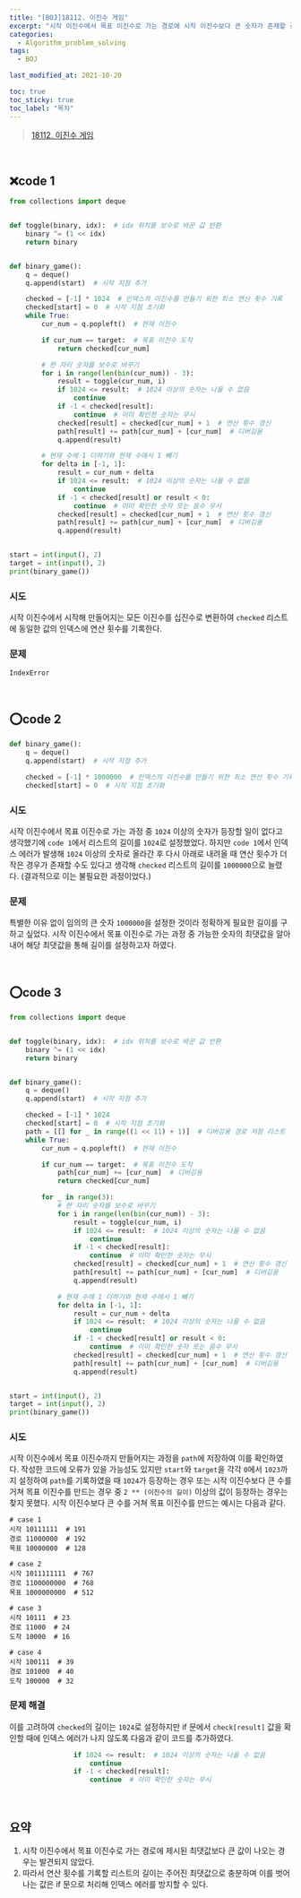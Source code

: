 ```yaml
---
title: "[BOJ]18112. 이진수 게임"
excerpt: "시작 이진수에서 목표 이진수로 가는 경로에 시작 이진수보다 큰 숫자가 존재할 경우"
categories:
  - Algorithm_problem_solving
tags:
  - BOJ

last_modified_at: 2021-10-20

toc: true
toc_sticky: true
toc_label: "목차"
---
```


> [18112. 이진수 게임](https://www.acmicpc.net/problem/18112)

<br>

## ❌code 1

```python
from collections import deque


def toggle(binary, idx):  # idx 위치를 보수로 바꾼 값 반환
    binary ^= (1 << idx)
    return binary


def binary_game():
    q = deque()
    q.append(start)  # 시작 지점 추가

    checked = [-1] * 1024  # 인덱스의 이진수를 만들기 위한 최소 연산 횟수 기록
    checked[start] = 0  # 시작 지점 초기화
    while True:
        cur_num = q.popleft()  # 현재 이진수

        if cur_num == target:  # 목표 이진수 도착
            return checked[cur_num]

        # 한 자리 숫자를 보수로 바꾸기
        for i in range(len(bin(cur_num)) - 3):
            result = toggle(cur_num, i)
            if 1024 <= result:  # 1024 이상의 숫자는 나올 수 없음
                continue
            if -1 < checked[result]:
                continue  # 이미 확인한 숫자는 무시
            checked[result] = checked[cur_num] + 1  # 연산 횟수 갱신
            path[result] += path[cur_num] + [cur_num]  # 디버깅용
            q.append(result)

        # 현재 수에 1 더하기와 현재 수에서 1 빼기
        for delta in [-1, 1]:
            result = cur_num + delta
            if 1024 <= result:  # 1024 이상의 숫자는 나올 수 없음
                continue
            if -1 < checked[result] or result < 0:
                continue  # 이미 확인한 숫자 또는 음수 무시
            checked[result] = checked[cur_num] + 1  # 연산 횟수 갱신
            path[result] += path[cur_num] + [cur_num]  # 디버깅용
            q.append(result)


start = int(input(), 2)
target = int(input(), 2)
print(binary_game())
```

### 시도

시작 이진수에서 시작해 만들어지는 모든 이진수를 십진수로 변환하여 `checked` 리스트에 동일한 값의 인덱스에 연산 횟수를 기록한다.

### 문제

`IndexError`

<br>

## ⭕code 2

```python
def binary_game():
    q = deque()
    q.append(start)  # 시작 지점 추가

    checked = [-1] * 1000000  # 인덱스의 이진수를 만들기 위한 최소 연산 횟수 기록
    checked[start] = 0  # 시작 지점 초기화
```

### 시도

시작 이진수에서 목표 이진수로 가는 과정 중 `1024` 이상의 숫자가 등장할 일이 없다고 생각했기에 `code 1`에서 리스트의 길이를 `1024`로 설정했었다. 하지만 `code 1`에서 인덱스 에러가 발생해 `1024` 이상의 숫자로 올라간 후 다시 아래로 내려올 때 연산 횟수가 더 작은 경우가 존재할 수도 있다고 생각해 `checked` 리스트의 길이를 `1000000`으로 늘렸다. (결과적으로 이는 불필요한 과정이었다.)

### 문제

특별한 이유 없이 임의의 큰 숫자 `1000000`을 설정한 것이라 정확하게 필요한 길이를 구하고 싶었다. 시작 이진수에서 목표 이진수로 가는 과정 중 가능한 숫자의 최댓값을 알아내어 해당 최댓값을 통해 길이를 설정하고자 하였다.

<br>

## ⭕code 3

```python
from collections import deque


def toggle(binary, idx):  # idx 위치를 보수로 바꾼 값 반환
    binary ^= (1 << idx)
    return binary


def binary_game():
    q = deque()
    q.append(start)  # 시작 지점 추가

    checked = [-1] * 1024
    checked[start] = 0  # 시작 지점 초기화
    path = [[] for _ in range((1 << 11) + 1)]  # 디버깅용 경로 저장 리스트
    while True:
        cur_num = q.popleft()  # 현재 이진수

        if cur_num == target:  # 목표 이진수 도착
            path[cur_num] += [cur_num]  # 디버깅용
            return checked[cur_num]

        for _ in range(3):
            # 한 자리 숫자를 보수로 바꾸기
            for i in range(len(bin(cur_num)) - 3):
                result = toggle(cur_num, i)
                if 1024 <= result:  # 1024 이상의 숫자는 나올 수 없음
                    continue
                if -1 < checked[result]:
                    continue  # 이미 확인한 숫자는 무시
                checked[result] = checked[cur_num] + 1  # 연산 횟수 갱신
                path[result] += path[cur_num] + [cur_num]  # 디버깅용
                q.append(result)

            # 현재 수에 1 더하기와 현재 수에서 1 빼기
            for delta in [-1, 1]:
                result = cur_num + delta
                if 1024 <= result:  # 1024 이상의 숫자는 나올 수 없음
                    continue
                if -1 < checked[result] or result < 0:
                    continue  # 이미 확인한 숫자 또는 음수 무시
                checked[result] = checked[cur_num] + 1  # 연산 횟수 갱신
                path[result] += path[cur_num] + [cur_num]  # 디버깅용
                q.append(result)


start = int(input(), 2)
target = int(input(), 2)
print(binary_game())
```

### 시도

시작 이진수에서 목표 이진수까지 만들어지는 과정을 `path`에 저장하여 이를 확인하였다. 작성한 코드에 오류가 있을 가능성도 있지만 `start`와 `target`을 각각 `0`에서 `1023`까지 설정하여 `path`를 기록하였을 때 `1024`가 등장하는 경우 또는 시작 이진수보다 큰 수를 거쳐 목표 이진수를 만드는 경우 중 `2 ** (이진수의 길이)` 이상의 값이 등장하는 경우는 찾지 못했다. 시작 이진수보다 큰 수를 거쳐 목표 이진수를 만드는 예시는 다음과 같다.

```
# case 1
시작 10111111  # 191
경로 11000000  # 192
목표 10000000  # 128

# case 2
시작 1011111111  # 767
경로 1100000000  # 768
목표 1000000000  # 512

# case 3
시작 10111  # 23
경로 11000  # 24
도착 10000  # 16

# case 4
시작 100111  # 39
경로 101000  # 40
도착 100000  # 32
```

### 문제 해결

이를 고려하여 `checked`의 길이는 `1024`로 설정하지만 if 문에서 `check[result]` 값을 확인할 때에 인덱스 에러가 나지 않도록 다음과 같이 코드를 추가하였다.

```python
                if 1024 <= result:  # 1024 이상의 숫자는 나올 수 없음
                    continue
                if -1 < checked[result]:
                    continue  # 이미 확인한 숫자는 무시
```

<br>

## 요약

1. 시작 이진수에서 목표 이진수로 가는 경로에 제시된 최댓값보다 큰 값이 나오는 경우는 발견되지 않았다.
2. 따라서 연산 횟수를 기록할 리스트의 길이는 주어진 최댓값으로 충분하며 이를 벗어나는 값은 if 문으로 처리해 인덱스 에러를 방지할 수 있다.
